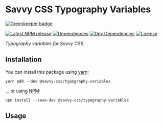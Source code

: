 # Savvy CSS Typography Variables

[![Greenkeeper badge](https://badges.greenkeeper.io/savvy-css/typography-variables.svg)](https://greenkeeper.io/)

[![Latest NPM release][npm-badge]][npm-badge-url]
[![Dependencies][dependencies-badge]][dependencies-badge-url]
[![Dev Dependencies][devDependencies-badge]][devDependencies-badge-url]
[![License][license-badge]][license-badge-url]

_Typography variables for Savvy CSS._

## Installation

You can install this package using [yarn](https://yarnpkg.com/en/docs/install):

```shell
yarn add --dev @savvy-css/typography-variables
```

... or using [NPM](https://docs.npmjs.com/getting-started/installing-node):

```shell
npm install --save-dev @savvy-css/typography-variables
```

## Usage


[npm-badge]: https://img.shields.io/npm/v/@savvy-css/typography-variables.svg
[npm-badge-url]: https://www.npmjs.com/package/@savvy-css/typography-variables
[license-badge]: https://img.shields.io/npm/l/@savvy-css/typography-variables.svg
[license-badge-url]: LICENSE
[dependencies-badge]: https://img.shields.io/david/savvy-css/typography-variables.svg
[dependencies-badge-url]: https://david-dm.org/savvy-css/typography-variables
[devDependencies-badge]: https://img.shields.io/david/dev/savvy-css/typography-variables.svg
[devDependencies-badge-url]: https://david-dm.org/savvy-css/typography-variables#info=devDependencies

